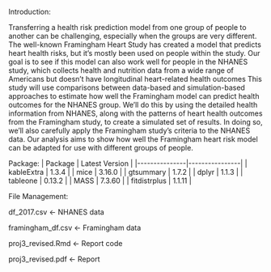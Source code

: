 Introduction:

Transferring a health risk prediction model from one group of people to another can be challenging, especially
when the groups are very different. The well-known Framingham Heart Study has created a model that
predicts heart health risks, but it’s mostly been used on people within the study. Our goal is to see if this
model can also work well for people in the NHANES study, which collects health and nutrition data from a
wide range of Americans but doesn’t have longitudinal heart-related health outcomes
This study will use comparisons between data-based and simulation-based approaches to estimate how
well the Framingham model can predict health outcomes for the NHANES group. We’ll do this by using
the detailed health information from NHANES, along with the patterns of heart health outcomes from the
Framingham study, to create a simulated set of results. In doing so, we’ll also carefully apply the Framingham
study’s criteria to the NHANES data. Our analysis aims to show how well the Framingham heart risk model
can be adapted for use with different groups of people.

Package:
| Package       | Latest Version |
|---------------|----------------|
| kableExtra    | 1.3.4      |
| mice          | 3.16.0      |
| gtsummary     | 1.7.2      |
| dplyr         | 1.1.3      |
| tableone      | 0.13.2      |
| MASS          | 7.3.60      |
| fitdistrplus  | 1.1.11     |

File Management:

df_2017.csv <- NHANES data

framingham_df.csv <- Framingham data

proj3_revised.Rmd <- Report code

proj3_revised.pdf <- Report

